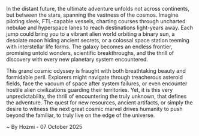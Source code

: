 
In the distant future, the ultimate adventure unfolds not across continents, but between the stars, spanning the vastness of the cosmos. Imagine piloting sleek, FTL-capable vessels, charting courses through uncharted nebulae and hyperspace lanes to reach destinations light-years away. Each jump could bring you to a vibrant alien world orbiting a binary sun, a desolate moon hiding ancient secrets, or a colossal space station teeming with interstellar life forms. The galaxy becomes an endless frontier, promising untold wonders, scientific breakthroughs, and the thrill of discovery with every new planetary system encountered.

This grand cosmic odyssey is fraught with both breathtaking beauty and formidable peril. Explorers might navigate through treacherous asteroid fields, face the vacuum of space after system failures, or even encounter hostile alien civilizations guarding their territories. Yet, it is this very unpredictability, the thrill of encountering the truly unknown, that defines the adventure. The quest for new resources, ancient artifacts, or simply the desire to witness the next great cosmic marvel drives humanity to push beyond the familiar, to truly live on the edge of the universe.

~ By Hozmi - 07 October 2025
